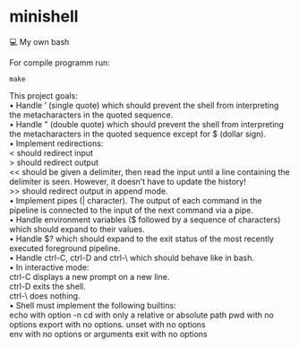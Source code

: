 # minishell
:computer: My own bash

For compile programm run:
```
make
```
This project goals:  
• Handle ’ (single quote) which should prevent the shell from interpreting the metacharacters in the quoted sequence.  
• Handle " (double quote) which should prevent the shell from interpreting the metacharacters in the quoted sequence except for $ (dollar sign).  
• Implement redirections:  
< should redirect input  
\> should redirect output  
<< should be given a delimiter, then read the input until a line containing the
delimiter is seen. However, it doesn’t have to update the history!  
\>> should redirect output in append mode.  
• Implement pipes (| character). The output of each command in the pipeline is
connected to the input of the next command via a pipe.  
• Handle environment variables ($ followed by a sequence of characters) which
should expand to their values.  
• Handle $? which should expand to the exit status of the most recently executed
foreground pipeline.  
• Handle ctrl-C, ctrl-D and ctrl-\ which should behave like in bash.  
• In interactive mode:  
 ctrl-C displays a new prompt on a new line.  
 ctrl-D exits the shell.  
 ctrl-\ does nothing.  
• Shell must implement the following builtins:  
 echo with option -n 
 cd with only a relative or absolute path
 pwd with no options 
 export with no options. 
 unset with no options  
 env with no options or arguments 
 exit with no options 
